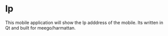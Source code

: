 Ip
==

This mobile application will show the Ip adddress of the mobile. Its written in Qt and built for meego/harmattan.
